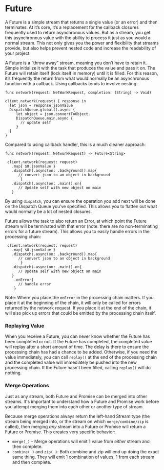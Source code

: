 # Future

A Future is a simple stream that returns a single value (or an error) and then terminates.  At it’s core, it’s a replacement for the callback closures frequently used to return asynchronous values.  But as a stream, you get this asynchronous value with the ability to process it just as you would a normal stream.  This not only gives you the power and flexibility that streams provide, but also helps prevent nested code and increase the readability of your project.

A Future is a “throw away” stream, meaning you don’t have to retain it.  Simple initialize it with the task that produces the value and pass it on.  The Future will retain itself (lock itself in memory) until it is filled.  For this reason, it’s frequently the return from what would normally be an asynchronous function with a callback.  Using callbacks tends to involve nesting:

	func network(request: NetWorkRequest, completion: (String) -> Void)
	 
	client.network(request) { response in
	  let json = response.jsonValue
	  DispatchQueue.global().async {
	     let object = json.convertToObject. 
	     DispatchQueue.main.async {
	       // update self
	     }
	  }
	}

Compared to using callback handler, this is a much cleaner approach:

	func network(request: NetworkRequest) -> Future<String>
	 
	 client.network(request: request)
	   .map{ $0.jsonValue }
	   .dispatch(.async(on: .background)).map{ 
	      // convert json to an object in background
		   }
	   .dispatch(.async(on: .main)).on{ 
	      // Update self with new object on main
	   }


By using `dispatch`, you can ensure the operation you add next will be done on the Dispatch Queue you’ve specified.  This allows you to flatten out what would normally be a lot of nested closures.

Future allows the task to also return an Error, at which point the Future stream will be terminated with that error (note: there are no non-terminating errors for a future stream).  This allows you to easily handle errors in the processing chain:

	 client.network(request: request)
	   .map{ $0.jsonValue }
	   .dispatch(.async(on: .background)).map{ 
	      // convert json to an object in background
		   }
	   .dispatch(.async(on: .main)).on{ 
	      // Update self with new object on main
	   }
	    .onError{ 
	      // handle error
	    }


Note: Where you place the `onError` in the processing chain matters.  If you place it at the beginning of the chain, it will only be called for errors returned by the network request.  If you place it at the end of the chain, it will also pick up errors that could be emitted by the processing chain itself.

### Replaying Value

When you receive a Future, you can never know whether the Future has been completed or not. If the Future has completed, the completed value will replay after a short amount of time.  The delay is there to ensure the processing chain has had a chance to be added.  Otherwise, if you need the value immediately, you can call `replay()` at the end of the processing chain and the completed value will immediately be pushed into the new processing chain.  If the Future hasn't been filled, calling `replay()` will do nothing.

### Merge Operations

Just as any stream, both Future and Promise can be merged into other streams. It's important to understand how a Future and Promise work before you attempt merging them into each other or another type of stream.  

Because merge operations always return the left-hand Stream type (the stream being merged into, or the stream on which `merge/combine/zip` is called), then merging _any_ stream into a Future or Promise will return a Future or Promise.  This creates very specific behavior:

 - `merge(_)` - Merge operations will emit 1 value from _either_ stream and then complete.  
 - `combine(_)` and `zip(_)`: Both combine and zip will end up doing the exact same thing.  They will emit 1 combination of values, 1 from each stream and then complete.  

